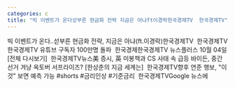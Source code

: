 ```yaml
---
categories: c
title: "빅 이벤트가 온다섣부른 현금화 전략 지금은 아냐ft이경락한국경제TV  한국경제TV"
---
```

빅 이벤트가 온다..섣부른 현금화 전략, 지금은 아냐(ft.이경락)한국경제TV&nbsp;&nbsp;한국경제TV한국경제TV 유튜브 구독자 100만명 돌파&nbsp;&nbsp;한국경제한국경제TV 뉴스플러스 10월 04일 [전체 다시보기]&nbsp;&nbsp;한국경제TV뉴스美 증시, 英 미봉책과 CS 사태 속 급등 바이든, 중간선거 겨냥 옥토버 서프라이즈? [한상춘의 지금 세계는]&nbsp;&nbsp;한국경제TV향후 연준 행보, "이것" 보면 예측 가능 #shorts #금리인상 #기준금리&nbsp;&nbsp;한국경제TVGoogle 뉴스에